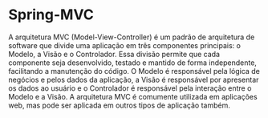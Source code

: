# Spring-MVC


A arquitetura MVC (Model-View-Controller) é um padrão de arquitetura de software que divide uma aplicação em três componentes principais: o Modelo, a Visão e o Controlador. Essa divisão permite que cada componente seja desenvolvido, testado e mantido de forma independente, facilitando a manutenção do código. O Modelo é responsável pela lógica de negócios e pelos dados da aplicação, a Visão é responsável por apresentar os dados ao usuário e o Controlador é responsável pela interação entre o Modelo e a Visão. A arquitetura MVC é comumente utilizada em aplicações web, mas pode ser aplicada em outros tipos de aplicação também.
